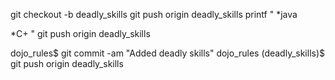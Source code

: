 git checkout -b deadly_skills
git push origin deadly_skills
printf "
*java

*C+
"
git push origin deadly_skills


dojo_rules$ git commit -am "Added deadly skills"
dojo_rules (deadly_skills)$ git push origin deadly_skills
